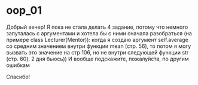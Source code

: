 # oop_01
Добрый вечер! Я пока не стала делать 4 задание, потому что немного запуталась с аргументами и хотела бы с ними сначала разобраться (на примере class Lecturer(Mentor)): когда я создаю аргумент self.average со средним значением внутри функции mean (стр. 56), то потом я могу вызвать это значение на стр 106, но не внутри следующей функции str (стр. 60). 2 дня бьюсь)) 
И вообще подскажите, пожалуйста, по другим ошибкам

Спасибо!

